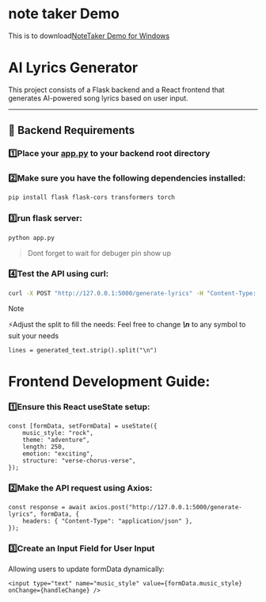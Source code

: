 # note taker Demo
This is to download[NoteTaker Demo for Windows](https://drive.google.com/file/d/1DMjpb8vtG0tsCZqnJEAoCJr0B6aTPV0M/view?usp=sharing)

# AI Lyrics Generator

This project consists of a Flask backend and a React frontend that generates AI-powered song lyrics based on user input.

---

## 📌 Backend Requirements

### 1️⃣Place your [app.py](backend/app.py) to your backend root directory

### 2️⃣Make sure you have the following dependencies installed:
```sh
pip install flask flask-cors transformers torch
```
### 3️⃣run flask server:
```sh
python app.py
```
>Dont forget to wait for debuger pin show up

### 4️⃣Test the API using curl:
```sh
curl -X POST "http://127.0.0.1:5000/generate-lyrics" -H "Content-Type: application/json" -d "{\"music_style\": \"rock\", \"theme\": \"adventure\", \"length\": 250, \"emotion\": \"exciting\", \"structure\": \"verse-chorus-verse\"}"
```
>[!NOTE]
>⚡Adjust the split to fill the needs:
Feel free to change ***\n*** to any symbol to suit your needs
```
lines = generated_text.strip().split("\n")
```
# Frontend Development Guide:
### 1️⃣Ensure this React useState setup:
```
const [formData, setFormData] = useState({
    music_style: "rock",
    theme: "adventure",
    length: 250,
    emotion: "exciting",
    structure: "verse-chorus-verse",
});
```
### 2️⃣Make the API request using Axios:
```
const response = await axios.post("http://127.0.0.1:5000/generate-lyrics", formData, {
    headers: { "Content-Type": "application/json" },
});
```
### 3️⃣Create an Input Field for User Input  
Allowing users to update formData dynamically:
```
<input type="text" name="music_style" value={formData.music_style} onChange={handleChange} />
```

